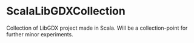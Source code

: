 # ScalaLibGDXCollection

Collection of LibGDX project made in Scala. Will be a collection-point for further minor experiments.
